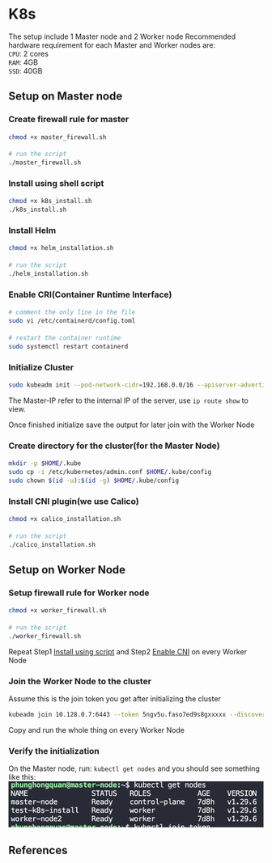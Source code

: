 # K8s

The setup include 1 Master node and 2 Worker node
Recommended hardware requirement for each Master and Worker nodes are: \
`CPU`: 2 cores \
`RAM`: 4GB \
`SSD`: 40GB

## Setup on Master node

### Create firewall rule for master

```sh
chmod +x master_firewall.sh

# run the script
./master_firewall.sh
```

### Install using shell script

```sh
chmod +x k8s_install.sh
./k8s_install.sh
```

### Install Helm

```sh
chmod +x helm_installation.sh

# run the script
./helm_installation.sh
```

### Enable CRI(Container Runtime Interface)

```sh
# comment the only line in the file
sudo vi /etc/containerd/config.toml

# restart the container runtime
sudo systemctl restart containerd
```

### Initialize Cluster

```sh
sudo kubeadm init --pod-network-cidr=192.168.0.0/16 --apiserver-advertise-address=<MASTER-IP>
```

The Master-IP refer to the internal IP of the server, use `ip route show` to view.

Once finished initialize save the output for later join with the Worker Node

### Create directory for the cluster(for the Master Node)

```sh
mkdir -p $HOME/.kube
sudo cp -i /etc/kubernetes/admin.conf $HOME/.kube/config
sudo chown $(id -u):$(id -g) $HOME/.kube/config
```

### Install CNI plugin(we use Calico)

```sh
chmod +x calico_installation.sh

# run the script
./calico_installation.sh
```

## Setup on Worker Node

### Setup firewall rule for Worker node

```sh
chmod +x worker_firewall.sh

# run the script
./worker_firewall.sh
```

Repeat Step1 [Install using script](#installing-using-shell-script) and Step2 [Enable CNI](#enable-cnicontainer-network-interface) on every Worker Node

### Join the Worker Node to the cluster

Assume this is the join token you get after initializing the cluster

```sh
kubeadm join 10.128.0.7:6443 --token 5ngv5u.faso7ed9s8gxxxxx --discovery-token-ca-cert-hash sha256:a114ae227988bc82aac8abae7c2ee932584dfcca295577aeb0212d6c3xxxxxxx
```

Copy and run the whole thing on every Worker Node

### Verify the initialization

On the Master node, run:
`kubectl get nodes` and you should see something like this:
![alt text](./images/image.png)

## References

[K8s installation]: https://v1-29.docs.kubernetes.io/docs/setup/production-environment/tools/kubeadm/install-kubeadm/
[K8s port requirement]: https://kubernetes.io/docs/reference/networking/ports-and-protocols/
[Helm installation]: https://helm.sh/docs/intro/install/
[Calico installation]: https://docs.tigera.io/calico/latest/getting-started/kubernetes/helm
